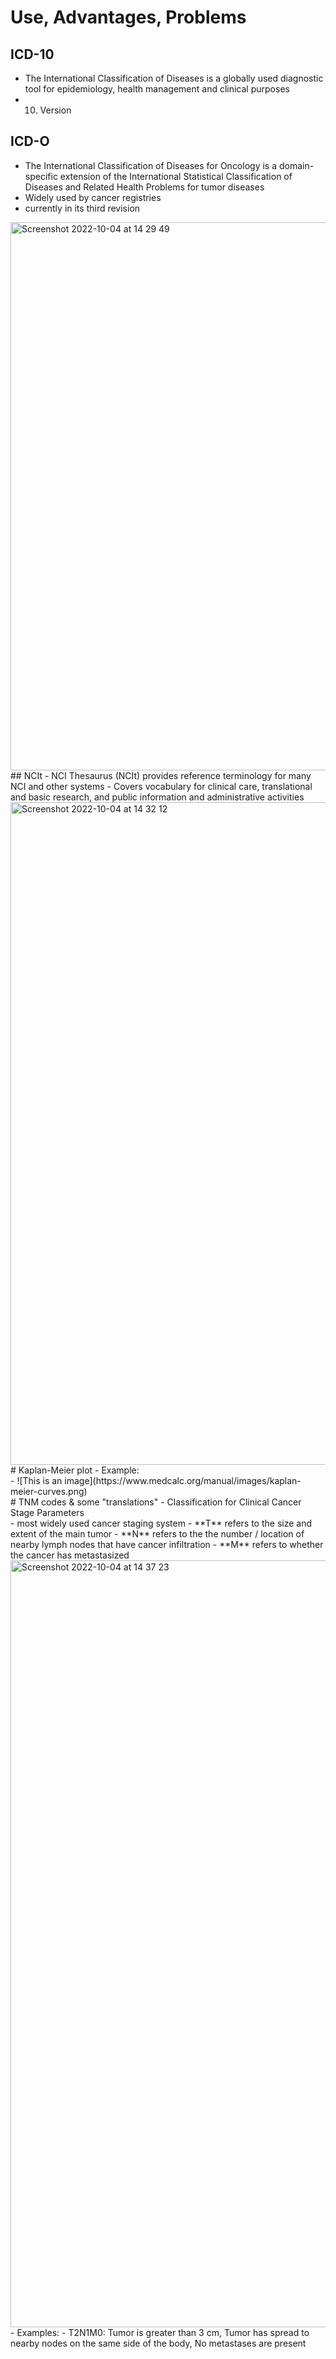 # Use, Advantages, Problems
## ICD-10
- The International Classification of Diseases is a globally used diagnostic tool for epidemiology, health management and clinical purposes
- 10. Version
## ICD-O
- The International Classification of Diseases for Oncology is a domain-specific extension of the International Statistical Classification of Diseases and Related Health Problems for tumor diseases
- Widely used by cancer registries
- currently in its third revision <br>
<img width="877" alt="Screenshot 2022-10-04 at 14 29 49" src="https://user-images.githubusercontent.com/113997444/193819862-b34f6e23-6a48-46e3-9ff7-a9100ef850e8.png">
## NCIt
- NCI Thesaurus (NCIt) provides reference terminology for many NCI and other systems
- Covers vocabulary for clinical care, translational and basic research, and public information and administrative activities <br>
<img width="1060" alt="Screenshot 2022-10-04 at 14 32 12" src="https://user-images.githubusercontent.com/113997444/193820209-a1fbf049-4456-4ac3-b639-1fe2a9b4a86e.png">
# Kaplan-Meier plot
- Example: <br>
- ![This is an image](https://www.medcalc.org/manual/images/kaplan-meier-curves.png) <br>
# TNM codes &  some "translations"
- Classification for Clinical Cancer Stage Parameters <br>
- most widely used cancer staging system
- **T** refers to the size and extent of the main tumor
- **N** refers to the the number / location of nearby lymph nodes that have cancer infiltration
- **M** refers to whether the cancer has metastasized <br>
<img width="1227" alt="Screenshot 2022-10-04 at 14 37 23" src="https://user-images.githubusercontent.com/113997444/193821105-55d11da9-7b01-4bde-bbd5-472a93d5c939.png">
- Examples:
  - T2N1M0: Tumor is greater than 3 cm, Tumor has spread to nearby nodes on the same side of the body, No metastases are present
